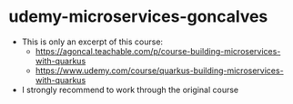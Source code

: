 # udemy-microservices-goncalves

- This is only an excerpt of this course: 
  - https://agoncal.teachable.com/p/course-building-microservices-with-quarkus
  - https://www.udemy.com/course/quarkus-building-microservices-with-quarkus
- I strongly recommend to work through the original course